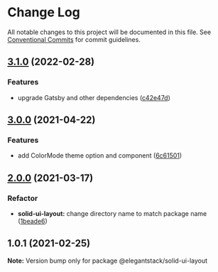 # Change Log

All notable changes to this project will be documented in this file.
See [Conventional Commits](https://conventionalcommits.org) for commit guidelines.

## [3.1.0](https://github.com/ElegantStack/gatsby-themes/compare/@elegantstack/solid-ui-layout@3.0.0...@elegantstack/solid-ui-layout@3.1.0) (2022-02-28)


### Features

* upgrade Gatsby and other dependencies ([c42e47d](https://github.com/ElegantStack/gatsby-themes/commit/c42e47d5aea6364d7671bf5f75fbed7cee431c73))




## [3.0.0](https://gitlab.com/alimoosavi15/gatsby-theme-flexiblog/compare/@elegantstack/solid-ui-layout@2.0.0...@elegantstack/solid-ui-layout@3.0.0) (2021-04-22)


### Features

* add ColorMode theme option and component ([6c61501](https://gitlab.com/alimoosavi15/gatsby-theme-flexiblog/commit/6c61501988b62bbe701d7adb77c7ab05c4722e6d))




## [2.0.0](https://gitlab.com/alimoosavi15/gatsby-theme-flexiblog/compare/@elegantstack/solid-ui-layout@1.0.1...@elegantstack/solid-ui-layout@2.0.0) (2021-03-17)

### Refactor

- **solid-ui-layout:** change directory name to match package name ([1beade6](https://gitlab.com/alimoosavi15/gatsby-theme-flexiblog/commit/1beade645444e708819fa14b02fb92b372920544))

## 1.0.1 (2021-02-25)

**Note:** Version bump only for package @elegantstack/solid-ui-layout
